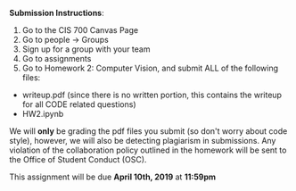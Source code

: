 **Submission Instructions**:
1. Go to the CIS 700 Canvas Page
2. Go to people -> Groups
3. Sign up for a group with your team
4. Go to assignments
3. Go to Homework 2: Computer Vision, and submit ALL of the following files:
  * writeup.pdf (since there is no written portion, this contains the writeup for all CODE related questions)
  * HW2.ipynb

We will **only** be grading the pdf files you submit (so don't worry about code style), however, we will also be detecting plagiarism in submissions. Any violation of the collaboration policy outlined in the homework will be sent to the Office of Student Conduct (OSC). 

This assignment will be due **April 10th, 2019** at **11:59pm**
